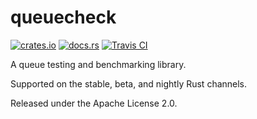 # queuecheck

[![crates.io](https://img.shields.io/crates/v/queuecheck.svg)](https://crates.io/crates/queuecheck)
[![docs.rs](https://docs.rs/queuecheck/badge.svg)](https://docs.rs/queuecheck)
[![Travis CI](https://travis-ci.org/KyleMayes/queuecheck.svg?branch=master)](https://travis-ci.org/KyleMayes/queuecheck)

A queue testing and benchmarking library.

Supported on the stable, beta, and nightly Rust channels.

Released under the Apache License 2.0.
